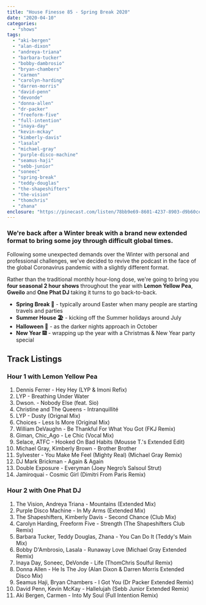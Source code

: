 ```yaml
---
title: "House Finesse 85 - Spring Break 2020"
date: "2020-04-10"
categories: 
  - "shows"
tags: 
  - "aki-bergen"
  - "alan-dixon"
  - "andreya-triana"
  - "barbara-tucker"
  - "bobby-dambrosio"
  - "bryan-chambers"
  - "carmen"
  - "carolyn-harding"
  - "darren-morris"
  - "david-penn"
  - "devonde"
  - "donna-allen"
  - "dr-packer"
  - "freeform-five"
  - "full-intention"
  - "inaya-day"
  - "kevin-mckay"
  - "kimberly-davis"
  - "lasala"
  - "michael-gray"
  - "purple-disco-machine"
  - "seamus-haji"
  - "sebb-junior"
  - "soneec"
  - "spring-break"
  - "teddy-douglas"
  - "the-shapeshifters"
  - "the-vision"
  - "thomchris"
  - "zhana"
enclosure: "https://pinecast.com/listen/78bb9e69-8601-4237-8903-d9b60cea8682.mp3 173615754 audio/mpeg "
---
```


### We're back after a Winter break with a brand new extended format to bring some joy through difficult global times.

Following some unexpected demands over the Winter with personal and professional challenges, we've decided to revive the podcast in the face of the global Coronavirus pandemic with a slightly different format.

Rather than the traditional monthly hour-long dose, we're going to bring you **four seasonal 2 hour shows** throughout the year with **Lemon Yellow Pea**, **Gweilo** and **One Phat DJ** taking it turns to go back-to-back.

- **Spring Break 🌻** \- typically around Easter when many people are starting travels and parties
- **Summer House 🏖** \- kicking off the Summer holidays around July
- **Halloween 🎃** \- as the darker nights approach in October
- **New Year** 🎆 - wrapping up the year with a Christmas & New Year party special

## Track Listings

### Hour 1 with Lemon Yellow Pea

1. Dennis Ferrer - Hey Hey (LYP & Imoni Refix)
2. LYP - Breathing Under Water
3. Dwson. - Nobody Else (feat. Sio)
4. Christine and The Queens - Intranquillité
5. LYP - Dusty (Orignal Mix)
6. Choices - Less Is More (Original Mix)
7. William DeVaughn - Be Thankful For What You Got (FKJ Remix)
8. Giman, Chic\_Ago - Le Chic (Vocal Mix)
9. Selace, ATFC - Hooked On Bad Habits (Mousse T.'s Extended Edit)
10. Michael Gray, Kimberly Brown - Brother Brother
11. Sylvester - You Make Me Feel (Mighty Real) (Michael Gray Remix)
12. DJ Mark Brickman - Again & Again
13. Double Exposure - Everyman (Joey Negro’s Salsoul Strut)
14. Jamiroquai - Cosmic Girl (Dimitri From Paris Remix)

### Hour 2 with One Phat DJ

1. The Vision, Andreya Triana - Mountains (Extended Mix)
2. Purple Disco Machine - In My Arms (Extended Mix)
3. The Shapeshifters, Kimberly Davis - Second Chance (Club Mix)
4. Carolyn Harding, Freeform Five - Strength (The Shapeshifters Club Remix)
5. Barbara Tucker, Teddy Douglas, Zhana - You Can Do It (Teddy's Main Mix)
6. Bobby D'Ambrosio, Lasala - Runaway Love (Michael Gray Extended Remix)
7. Inaya Day, Soneec, DeVonde - Life (ThomChris Soulful Remix)
8. Donna Allen - He Is The Joy (Alan Dixon & Darren Morris Extended Disco Mix)
9. Seamus Haji, Bryan Chambers - I Got You (Dr Packer Extended Remix)
10. David Penn, Kevin McKay - Hallelujah (Sebb Junior Extended Remix)
11. Aki Bergen, Carmen - Into My Soul (Full Intention Remix)
